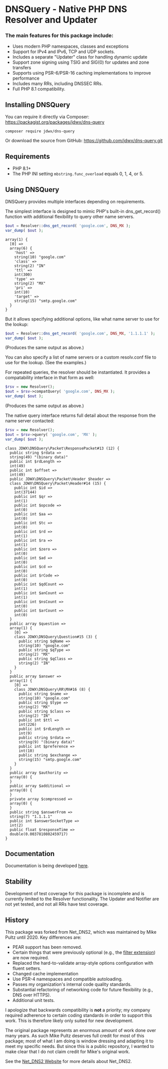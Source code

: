 # DNSQuery - Native PHP DNS Resolver and Updater #

### The main features for this package include: ###

* Uses modern PHP namespaces, classes and exceptions
* Support for IPv4 and IPv6, TCP and UDP sockets.
* Includes a separate "Updater" class for handling dynamic update
* Support zone signing using TSIG and SIG(0) for updates and zone transfers
* Supports using PSR-6/PSR-16 caching implementations to improve performance
* Includes many RRs, including DNSSEC RRs.
* Full PHP 8.1 compatibility.

## Installing DNSQuery ##

You can require it directly via Composer: https://packagist.org/packages/jdwx/dns-query

```
composer require jdwx/dns-query
```

Or download the source from GitHub: https://github.com/jdwx/dns-query.git

## Requirements ##

* PHP 8.1+
* The PHP INI setting `mbstring.func_overload` equals 0, 1, 4, or 5.

## Using DNSQuery ##

DNSQuery provides multiple interfaces depending on requirements.

The simplest interface is designed to mimic PHP's built-in dns_get_record() function with additional flexibility to query other name servers.

```php
$out = Resolver::dns_get_record( 'google.com', DNS_MX );
var_dump( $out );
```

```
array(1) {
  [0] =>
  array(6) {
    'host' =>
    string(10) "google.com"
    'class' =>
    string(2) "IN"
    'ttl' =>
    int(300)
    'type' =>
    string(2) "MX"
    'pri' =>
    int(10)
    'target' =>
    string(15) "smtp.google.com"
  }
}
```

But it allows specifying additional options, like what name server to use
for the lookup:

```php
$out = Resolver::dns_get_record( 'google.com', DNS_MX, '1.1.1.1' );
var_dump( $out );
```

(Produces the same output as above.)

You can also specify a list of name servers or a custom resolv.conf file
to use for the lookup. (See the examples.)

For repeated queries, the resolver should be instantiated. It provides
a compatability interface in that form as well:

```php
$rsv = new Resolver();
$out = $rsv->compatQuery( 'google.com', DNS_MX );
var_dump( $out );
```

(Produces the same output as above.)

The native query interface returns full detail about the
response from the name server contacted:

```php
$rsv = new Resolver();
$out = $rsv->query( 'google.com', 'MX' );
var_dump( $out );
```

```
class JDWX\DNSQuery\Packet\ResponsePacket#13 (12) {
  public string $rdata =>
  string(49) "(binary data)"
  public int $rdLength =>
  int(49)
  public int $offset =>
  int(49)
  public JDWX\DNSQuery\Packet\Header $header =>
  class JDWX\DNSQuery\Packet\Header#14 (15) {
    public int $id =>
    int(37144)
    public int $qr =>
    int(1)
    public int $opcode =>
    int(0)
    public int $aa =>
    int(0)
    public int $tc =>
    int(0)
    public int $rd =>
    int(1)
    public int $ra =>
    int(1)
    public int $zero =>
    int(0)
    public int $ad =>
    int(0)
    public int $cd =>
    int(0)
    public int $rCode =>
    int(0)
    public int $qdCount =>
    int(1)
    public int $anCount =>
    int(1)
    public int $nsCount =>
    int(0)
    public int $arCount =>
    int(0)
  }
  public array $question =>
  array(1) {
    [0] =>
    class JDWX\DNSQuery\Question#15 (3) {
      public string $qName =>
      string(10) "google.com"
      public string $qType =>
      string(2) "MX"
      public string $qClass =>
      string(2) "IN"
    }
  }
  public array $answer =>
  array(1) {
    [0] =>
    class JDWX\DNSQuery\RR\MX#16 (8) {
      public string $name =>
      string(10) "google.com"
      public string $type =>
      string(2) "MX"
      public string $class =>
      string(2) "IN"
      public int $ttl =>
      int(226)
      public int $rdLength =>
      int(9)
      public string $rdata =>
      string(9) "(binary data)"
      public int $preference =>
      int(10)
      public string $exchange =>
      string(15) "smtp.google.com"
    }
  }
  public array $authority =>
  array(0) {
  }
  public array $additional =>
  array(0) {
  }
  private array $compressed =>
  array(0) {
  }
  public string $answerFrom =>
  string(7) "1.1.1.1"
  public int $answerSocketType =>
  int(2)
  public float $responseTime =>
  double(0.0037810802459717)
}
```

## Documentation

Documentation is being developed [here](https://github.com/jdwx/dns-query/wiki).

## Stability

Development of test coverage for this package is incomplete and is currently
limited to the Resolver functionality. The Updater and Notifier are not yet
tested, and not all RRs have test coverage.

## History ##

This package was forked from Net_DNS2, which was maintained by Mike
Pultz until 2020. Key differences are:

* PEAR support has been removed.
* Certain things that were previously optional (e.g., the [filter extension](https://www.php.net/manual/en/book.filter.php)) are now required.
* Replaced the hard-to-validate array-style options configuration with fluent setters.
* Changed cache implementation
* Use PSR-4 namespaces and compatible autoloading.
* Passes my organization's internal code quality standards.
* Substantial refactoring of networking code for future flexibility (e.g., DNS over HTTPS).
* Additional unit tests.

I apologize that backwards compatibility is **not** a priority; my company
required adherence to certain coding standards in order to support this work.
This is therefore likely only suited for new development.

The original package represents an enormous amount of work
done over many years. As such Mike Pultz deserves full credit for
most of this package; most of what I am doing is window dressing and
adapting it to meet my specific needs. But since this is a public
repository, I wanted to make clear that I do not claim credit for Mike's
original work.

See the [Net_DNS2 Website](https://netdns2.com/) for more details about Net_DNS2. 
